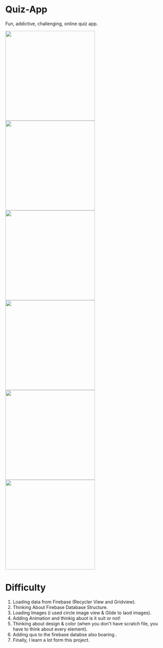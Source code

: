 # Quiz-App
Fun, addictive, challenging, online quiz app.

<img src="images/device-2020-08-31-215344.png" width="280"/>
<img src="images/device-2020-08-31-214108.png" width="280"/>
<img src="images/device-2020-08-31-215200.png" width="280"/>
<img src="images/device-2020-08-31-215517.png" width="280"/>
<img src="images/device-2020-08-31-215721.png" width="280"/>
<img src="images/device-2020-08-31-220146.png" width="280"/>


# Difficulty

1) Loading data from Firebase (Recycler View and Gridview).
2) Thinking About Firebase Database Structure.
3) Loading Images (i used circle image view & Glide to laod images).
4) Adding Animation and thinkig abuot is it suit or not!
5) Thinking about design & color (when you don't have scratch file, you have to think about every element).
6) Adding qus to the firebase databse also boaring..
7) Finally, I learn a lot form this project.
